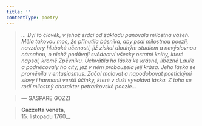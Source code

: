```yaml
---
title: ''
contentType: poetry
---
```


<section>

> 

> 

> 

> _… Byl to člověk, v jehož srdci od základu panovala milostná vášeň. Měla takovou moc, že přinutila básníka, aby psal milostnou poezii, navzdory hluboké učenosti, již získal dlouhým studiem a nevýslovnou námahou, o nichž podávají svědectví všecky ostatní knihy, které napsal, kromě Zpěvníku. Uchvátila ho láska ke krásné, líbezné Lauře a podněcovaly ho city, jež v něm probouzela její krása. Jeho láska se proměnila v entu­siasmus. Začal malovat a napodobovat poetickými slovy i harmonií veršů účinky, které v duši vyvolává láska. Z toho se rodí milostný charakter petrarkovské poezie…_

> — GASPARE GOZZI

> __Gazzetta veneta__,  
> 15\. listopadu 1760__

</section>
